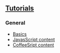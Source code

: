 ## [Tutorials](index.html)

### General

- [Basics](basics.html)
- [JavasScript content](javascript-content.html)
- [CoffeeSript content](coffee-content.html)
